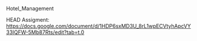Hotel_Management

 HEAD
Assigment: https://docs.google.com/document/d/1HDP6sxMD3U_8rL1wpECVtyhApcVY33IQFW-5Mb87Rts/edit?tab=t.0
